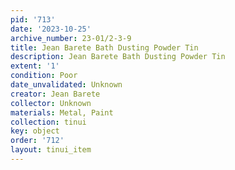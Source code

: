 ```yaml
---
pid: '713'
date: '2023-10-25'
archive_number: 23-01/2-3-9
title: Jean Barete Bath Dusting Powder Tin
description: Jean Barete Bath Dusting Powder Tin
extent: '1'
condition: Poor
date_unvalidated: Unknown
creator: Jean Barete
collector: Unknown
materials: Metal, Paint
collection: tinui
key: object
order: '712'
layout: tinui_item
---
```

